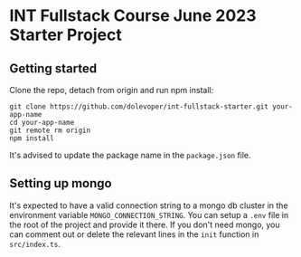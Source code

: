 # INT Fullstack Course June 2023 Starter Project

## Getting started

Clone the repo, detach from origin and run npm install:
```
git clone https://github.com/dolevoper/int-fullstack-starter.git your-app-name
cd your-app-name
git remote rm origin
npm install
```

It's advised to update the package name in the `package.json` file.

## Setting up mongo

It's expected to have a valid connection string to a mongo db cluster in the environment variable `MONGO_CONNECTION_STRING`.
You can setup a `.env` file in the root of the project and provide it there.
If you don't need mongo, you can comment out or delete the relevant lines in the `init` function in `src/index.ts`.
